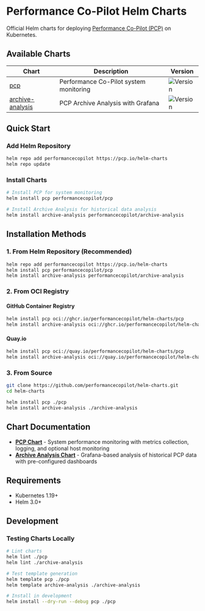 # Performance Co-Pilot Helm Charts

Official Helm charts for deploying [Performance Co-Pilot (PCP)](https://pcp.io) on Kubernetes.

## Available Charts

| Chart | Description | Version |
|-------|-------------|---------|
| [pcp](./pcp/) | Performance Co-Pilot system monitoring | ![Version](https://img.shields.io/badge/version-0.1.0-blue) |
| [archive-analysis](./archive-analysis/) | PCP Archive Analysis with Grafana | ![Version](https://img.shields.io/badge/version-0.1.0-blue) |

## Quick Start

### Add Helm Repository

```bash
helm repo add performancecopilot https://pcp.io/helm-charts
helm repo update
```

### Install Charts

```bash
# Install PCP for system monitoring
helm install pcp performancecopilot/pcp

# Install Archive Analysis for historical data analysis
helm install archive-analysis performancecopilot/archive-analysis
```

## Installation Methods

### 1. From Helm Repository (Recommended)

```bash
helm repo add performancecopilot https://pcp.io/helm-charts
helm install pcp performancecopilot/pcp
helm install archive-analysis performancecopilot/archive-analysis
```

### 2. From OCI Registry

#### GitHub Container Registry
```bash
helm install pcp oci://ghcr.io/performancecopilot/helm-charts/pcp
helm install archive-analysis oci://ghcr.io/performancecopilot/helm-charts/archive-analysis
```

#### Quay.io
```bash
helm install pcp oci://quay.io/performancecopilot/helm-charts/pcp
helm install archive-analysis oci://quay.io/performancecopilot/helm-charts/archive-analysis
```

### 3. From Source

```bash
git clone https://github.com/performancecopilot/helm-charts.git
cd helm-charts

helm install pcp ./pcp
helm install archive-analysis ./archive-analysis
```

## Chart Documentation

- **[PCP Chart](./pcp/README.md)** - System performance monitoring with metrics collection, logging, and optional host monitoring
- **[Archive Analysis Chart](./archive-analysis/README.md)** - Grafana-based analysis of historical PCP data with pre-configured dashboards

## Requirements

- Kubernetes 1.19+
- Helm 3.0+

## Development

### Testing Charts Locally

```bash
# Lint charts
helm lint ./pcp
helm lint ./archive-analysis

# Test template generation
helm template pcp ./pcp
helm template archive-analysis ./archive-analysis

# Install in development
helm install --dry-run --debug pcp ./pcp
```
